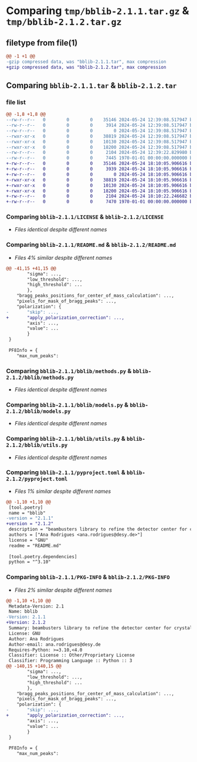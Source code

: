 # Comparing `tmp/bblib-2.1.1.tar.gz` & `tmp/bblib-2.1.2.tar.gz`

## filetype from file(1)

```diff
@@ -1 +1 @@
-gzip compressed data, was "bblib-2.1.1.tar", max compression
+gzip compressed data, was "bblib-2.1.2.tar", max compression
```

## Comparing `bblib-2.1.1.tar` & `bblib-2.1.2.tar`

### file list

```diff
@@ -1,8 +1,8 @@
--rw-r--r--   0        0        0    35146 2024-05-24 12:39:08.517947 bblib-2.1.1/LICENSE
--rw-r--r--   0        0        0     3914 2024-05-24 12:39:08.517947 bblib-2.1.1/README.md
--rw-r--r--   0        0        0        0 2024-05-24 12:39:08.517947 bblib-2.1.1/bblib/__init__.py
--rwxr-xr-x   0        0        0    38819 2024-05-24 12:39:08.517947 bblib-2.1.1/bblib/methods.py
--rwxr-xr-x   0        0        0    10130 2024-05-24 12:39:08.517947 bblib-2.1.1/bblib/models.py
--rwxr-xr-x   0        0        0    18200 2024-05-24 12:39:08.517947 bblib-2.1.1/bblib/utils.py
--rw-r--r--   0        0        0     2104 2024-05-24 12:39:22.829980 bblib-2.1.1/pyproject.toml
--rw-r--r--   0        0        0     7445 1970-01-01 00:00:00.000000 bblib-2.1.1/PKG-INFO
+-rw-r--r--   0        0        0    35146 2024-05-24 18:10:05.906616 bblib-2.1.2/LICENSE
+-rw-r--r--   0        0        0     3939 2024-05-24 18:10:05.906616 bblib-2.1.2/README.md
+-rw-r--r--   0        0        0        0 2024-05-24 18:10:05.906616 bblib-2.1.2/bblib/__init__.py
+-rwxr-xr-x   0        0        0    38819 2024-05-24 18:10:05.906616 bblib-2.1.2/bblib/methods.py
+-rwxr-xr-x   0        0        0    10130 2024-05-24 18:10:05.906616 bblib-2.1.2/bblib/models.py
+-rwxr-xr-x   0        0        0    18200 2024-05-24 18:10:05.906616 bblib-2.1.2/bblib/utils.py
+-rw-r--r--   0        0        0     2104 2024-05-24 18:10:22.246682 bblib-2.1.2/pyproject.toml
+-rw-r--r--   0        0        0     7470 1970-01-01 00:00:00.000000 bblib-2.1.2/PKG-INFO
```

### Comparing `bblib-2.1.1/LICENSE` & `bblib-2.1.2/LICENSE`

 * *Files identical despite different names*

### Comparing `bblib-2.1.1/README.md` & `bblib-2.1.2/README.md`

 * *Files 4% similar despite different names*

```diff
@@ -41,15 +41,15 @@
 		"sigma": ...,
 		"low_threshold": ...,
 		"high_threshold": ...
 		},	
 	"bragg_peaks_positions_for_center_of_mass_calculation": ...,
 	"pixels_for_mask_of_bragg_peaks": ...,
 	"polarization": {
-		"skip": ...,
+		"apply_polarization_correction": ...,
 		"axis": ...,
 		"value": ...
 		}
 }
 
 PF8Info = {
 	"max_num_peaks":
```

### Comparing `bblib-2.1.1/bblib/methods.py` & `bblib-2.1.2/bblib/methods.py`

 * *Files identical despite different names*

### Comparing `bblib-2.1.1/bblib/models.py` & `bblib-2.1.2/bblib/models.py`

 * *Files identical despite different names*

### Comparing `bblib-2.1.1/bblib/utils.py` & `bblib-2.1.2/bblib/utils.py`

 * *Files identical despite different names*

### Comparing `bblib-2.1.1/pyproject.toml` & `bblib-2.1.2/pyproject.toml`

 * *Files 1% similar despite different names*

```diff
@@ -1,10 +1,10 @@
 [tool.poetry]
 name = "bblib"
-version = "2.1.1"
+version = "2.1.2"
 description = "beambusters library to refine the detector center for crystallography data processing."
 authors = ["Ana Rodrigues <ana.rodrigues@desy.de>"]
 license = "GNU"
 readme = "README.md"
 
 [tool.poetry.dependencies]
 python = "^3.10"
```

### Comparing `bblib-2.1.1/PKG-INFO` & `bblib-2.1.2/PKG-INFO`

 * *Files 2% similar despite different names*

```diff
@@ -1,10 +1,10 @@
 Metadata-Version: 2.1
 Name: bblib
-Version: 2.1.1
+Version: 2.1.2
 Summary: beambusters library to refine the detector center for crystallography data processing.
 License: GNU
 Author: Ana Rodrigues
 Author-email: ana.rodrigues@desy.de
 Requires-Python: >=3.10,<4.0
 Classifier: License :: Other/Proprietary License
 Classifier: Programming Language :: Python :: 3
@@ -140,15 +140,15 @@
 		"sigma": ...,
 		"low_threshold": ...,
 		"high_threshold": ...
 		},	
 	"bragg_peaks_positions_for_center_of_mass_calculation": ...,
 	"pixels_for_mask_of_bragg_peaks": ...,
 	"polarization": {
-		"skip": ...,
+		"apply_polarization_correction": ...,
 		"axis": ...,
 		"value": ...
 		}
 }
 
 PF8Info = {
 	"max_num_peaks":
```

